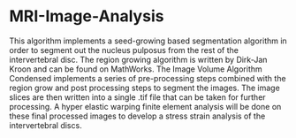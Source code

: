 # MRI-Image-Analysis
This algorithm implements a seed-growing based segmentation algorithm in order to segment out the nucleus pulposus from the rest of the intervertebral disc. The region growing algorithm is written by Dirk-Jan Kroon and can be found on MathWorks. The Image Volume Algorithm Condensed implements a series of pre-processing steps combined with the region grow and post processing steps to segment the images. The image slices are then written into a single .tif file that can be taken for further processing. A hyper elastic warping finite element analysis will be done on these final processed images to develop a stress strain analysis of the intervertebral discs.
